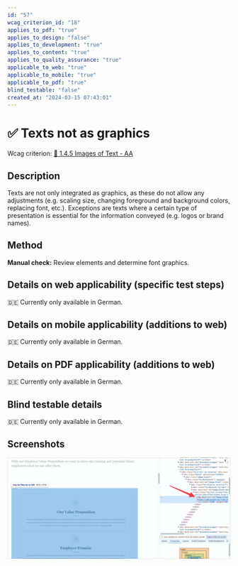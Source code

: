 ```yaml
---
id: "57"
wcag_criterion_id: "18"
applies_to_pdf: "true"
applies_to_design: "false"
applies_to_development: "true"
applies_to_content: "true"
applies_to_quality_assurance: "true"
applicable_to_web: "true"
applicable_to_mobile: "true"
applicable_to_pdf: "true"
blind_testable: "false"
created_at: "2024-03-15 07:43:01"
---
```


# ✅ Texts not as graphics

Wcag criterion: [📜 1.4.5 Images of Text - AA](..)

## Description

Texts are not only integrated as graphics, as these do not allow any adjustments (e.g. scaling size, changing foreground and background colors, replacing font, etc.). Exceptions are texts where a certain type of presentation is essential for the information conveyed (e.g. logos or brand names).

## Method

**Manual check:** Review elements and determine font graphics.

## Details on web applicability (specific test steps)

🇩🇪 Currently only available in German.

## Details on mobile applicability (additions to web)

🇩🇪 Currently only available in German.

## Details on PDF applicability (additions to web)

🇩🇪 Currently only available in German.

## Blind testable details

🇩🇪 Currently only available in German.

## Screenshots

![Ein komplexer Text nur als Bild umgesetzt](images/ein-komplexer-text-nur-als-bild-umgesetzt.png)
